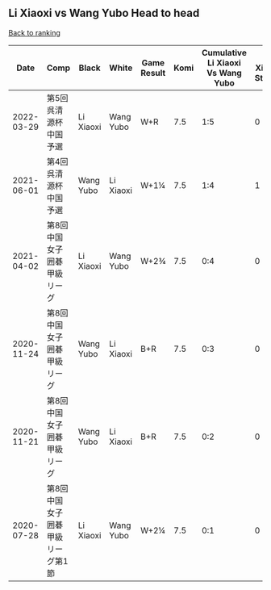 ## Li Xiaoxi vs Wang Yubo Head to head

[Back to ranking](../../index.md)




| **Date** | **Comp** | **Black** | **White** | **Game Result** | **Komi** | **Cumulative Li Xiaoxi Vs Wang Yubo** | **Li Xiaoxi Streak** | **Wang Yubo Streak** | 
| --- | --- | --- | --- | --- | --- | --- | --- | --- |
| 2022-03-29 | 第5回呉清源杯中国予選 | Li Xiaoxi | Wang Yubo | W+R | 7.5 | 1:5 | 0 | 1 | 
| 2021-06-01 | 第4回呉清源杯中国予選 | Wang Yubo | Li Xiaoxi | W+1¼ | 7.5 | 1:4 | 1 | 0 | 
| 2021-04-02 | 第8回中国女子囲碁甲級リーグ | Li Xiaoxi | Wang Yubo | W+2¾ | 7.5 | 0:4 | 0 | 4 | 
| 2020-11-24 | 第8回中国女子囲碁甲級リーグ | Wang Yubo | Li Xiaoxi | B+R | 7.5 | 0:3 | 0 | 3 | 
| 2020-11-21 | 第8回中国女子囲碁甲級リーグ | Wang Yubo | Li Xiaoxi | B+R | 7.5 | 0:2 | 0 | 2 | 
| 2020-07-28 | 第8回中国女子囲碁甲級リーグ第1節 | Li Xiaoxi | Wang Yubo | W+2¼ | 7.5 | 0:1 | 0 | 1 |





